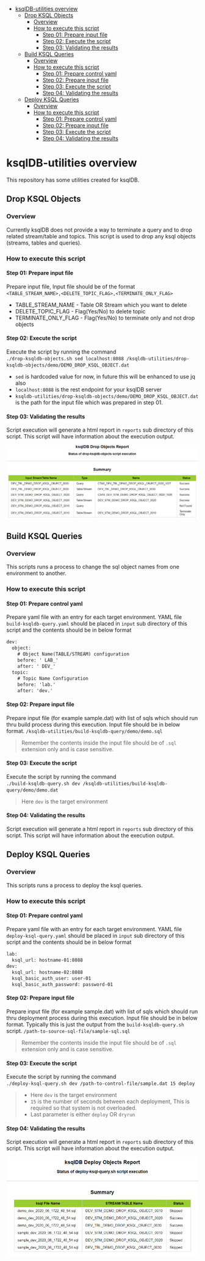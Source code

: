 - [ksqlDB-utilities overview](#ksqldb-utilities-overview)
  - [Drop KSQL Objects](#drop-ksql-objects)
    - [Overview](#overview)
    - [How to execute this script](#how-to-execute-this-script)
      - [Step 01: Prepare input file](#step-01-prepare-input-file)
      - [Step 02: Execute the script](#step-02-execute-the-script)
      - [Step 03: Validating the results](#step-03-validating-the-results)
  - [Build KSQL Queries](#build-ksql-queries)
    - [Overview](#overview-1)
    - [How to execute this script](#how-to-execute-this-script-1)
      - [Step 01: Prepare control yaml](#step-01-prepare-control-yaml)
      - [Step 02: Prepare input file](#step-02-prepare-input-file)
      - [Step 03: Execute the script](#step-03-execute-the-script)
      - [Step 04: Validating the results](#step-04-validating-the-results)
  - [Deploy KSQL Queries](#deploy-ksql-queries)
    - [Overview](#overview-2)
    - [How to execute this script](#how-to-execute-this-script-2)
      - [Step 01: Prepare control yaml](#step-01-prepare-control-yaml-1)
      - [Step 02: Prepare input file](#step-02-prepare-input-file-1)
      - [Step 03: Execute the script](#step-03-execute-the-script-1)
      - [Step 04: Validating the results](#step-04-validating-the-results-1)

# ksqlDB-utilities overview
This repository has some utilities created for ksqlDB.

## Drop KSQL Objects
  
### Overview
Currently ksqlDB does not provide a way to terminate a query and to drop related stream/table and topics. This script is used to drop any ksql objects (streams, tables and queries).

### How to execute this script

#### Step 01: Prepare input file
Prepare input file, Input file should be of the format  
`<TABLE_STREAM_NAME>,<DELETE_TOPIC_FLAG>,<TERMINATE_ONLY_FLAG>`
  - TABLE_STREAM_NAME - Table OR Stream which you want to delete
  - DELETE_TOPIC_FLAG - Flag(Yes/No) to delete topic
  - TERMINATE_ONLY_FLAG - Flag(Yes/No) to terminate only and not drop objects

#### Step 02: Execute the script
Execute the script by running the command  
`./drop-ksqldb-objects.sh sed localhost:8088 /ksqldb-utilities/drop-ksqldb-objects/demo/DEMO_DROP_KSQL_OBJECT.dat`

 - `sed` is hardcoded value for now, in future this will be enhanced to use jq also
 - `localhost:8088` is the rest endpoint for your ksqlDB server
 - `ksqldb-utilities/drop-ksqldb-objects/demo/DEMO_DROP_KSQL_OBJECT.dat` is the path for the input file which was prepared in step 01.

#### Step 03: Validating the results
Script execution will generate a html report in `reports` sub directory of this script. This script will have information about the execution output.

![image info](./drop-ksqldb-objects/demo/drop-ksqldb-objects.jpg)

## Build KSQL Queries
  
### Overview
This scripts runs a process to change the sql object names from one environment to another.

### How to execute this script

#### Step 01: Prepare control yaml
Prepare yaml file with an entry for each target environment. YAML file `build-ksqldb-query.yaml` should be placed in `input` sub directory of this script  and the contents should be in below format
```
dev:
  object:
    # Object Name(TABLE/STREAM) configuration
    before: ' LAB_'
    after: ' DEV_'
  topic:
    # Topic Name Configuration
    before: 'lab.'
    after: 'dev.'
```

#### Step 02: Prepare input file
Prepare input file (for example sample.dat) with list of sqls which should run thru build process during this execution. Input file should be in below format.
`/ksqldb-utilities/build-ksqldb-query/demo/demo.sql`

> Remember the contents inside the input file should be of `.sql` extension only and is case sensitive.

#### Step 03: Execute the script
Execute the script by running the command  
`./build-ksqldb-query.sh dev /ksqldb-utilities/build-ksqldb-query/demo/demo.dat`

> Here `dev` is the target environment

#### Step 04: Validating the results
Script execution will generate a html report in `reports` sub directory of this script. This script will have information about the execution output.

## Deploy KSQL Queries
  
### Overview
This scripts runs a process to deploy the ksql queries.

### How to execute this script

#### Step 01: Prepare control yaml
Prepare yaml file with an entry for each target environment. YAML file `deploy-ksql-query.yaml` should be placed in `input` sub directory of this script  and the contents should be in below format
```
lab:
  ksql_url: hostname-01:8088
dev:
  ksql_url: hostname-02:8088
  ksql_basic_auth_user: user-01
  ksql_basic_auth_password: password-01
```

#### Step 02: Prepare input file
Prepare input file (for example sample.dat) with list of sqls which should run thru deployment process during this execution. Input file should be in below format. Typically this is just the output from the `build-ksqldb-query.sh` script.
`/path-to-source-sql-file/sample-sql.sql`

> Remember the contents inside the input file should be of `.sql` extension only and is case sensitive.

#### Step 03: Execute the script
Execute the script by running the command  
`./deploy-ksql-query.sh dev /path-to-control-file/sample.dat 15 deploy`

> - Here `dev` is the target environment  
> - `15` is the number of seconds between each deployment, This is required so that system is not overloaded.
> - Last parameter is either `deploy` OR `dryrun`

#### Step 04: Validating the results
Script execution will generate a html report in `reports` sub directory of this script. This script will have information about the execution output.

![image info](./build-ksqldb-query/demo/deploy-ksql-query.jpg)